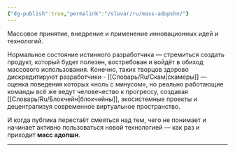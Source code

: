 ```yaml
---
{"dg-publish":true,"permalink":"/slovar/ru/mass-adopshn/"}
---
```



Массовое принятие, внедрение и применение инновационных идей и технологий.

Нормальное состояние истинного разработчика — стремиться создать продукт, который будет полезен, востребован и войдёт в обиход массового использования. Конечно, таких творцов здорово дискредитируют разработчики - [[Словарь/Ru/Скам\|скамеры]] — оценка поведения которых «ноль с минусом», но реально работающие команды всё же ведут человечество к прогрессу, создавая [[Словарь/Ru/Блокчейн\|блокчейны]], экосистемные проекты и децентрализуя современное виртуальное пространство.

И когда публика перестаёт смеяться над тем, чего не понимает и начинает активно пользоваться новой технологией — как раз и приходит **масс адопшн**.

---
